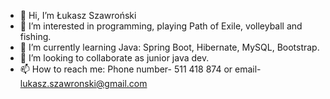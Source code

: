 - 👋 Hi, I’m Łukasz Szawroński
- 👀 I’m interested in programming, playing Path of Exile, volleyball and fishing.
- 🌱 I’m currently learning Java: Spring Boot, Hibernate, MySQL, Bootstrap.
- 💞️ I’m looking to collaborate as junior java dev.
- 📫 How to reach me: Phone number- 511 418 874 or email- lukasz.szawronski@gmail.com
